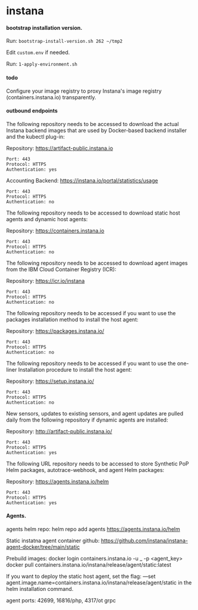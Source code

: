 # instana

#### bootstrap installation version.
Run: `bootstrap-install-version.sh 262 ~/tmp2`

Edit `custom.env` if needed.<br/>

Run: `1-apply-environment.sh`<br/>

#### todo
Configure your image registry to proxy Instana's image registry (containers.instana.io) transparently.<br/>

#### outbound endpoints

The following repository needs to be accessed to download the actual Instana backend images that are used by Docker-based backend installer and the kubectl plug-in:

Repository: https://artifact-public.instana.io

    Port: 443
    Protocol: HTTPS
    Authentication: yes

Accounting Backend: https://instana.io/portal/statistics/usage

    Port: 443
    Protocol: HTTPS
    Authentication: no



The following repository needs to be accessed to download static host agents and dynamic host agents:

Repository: https://containers.instana.io

    Port: 443
    Protocol: HTTPS
    Authentication: no



The following repository needs to be accessed to download agent images from the IBM Cloud Container Registry (ICR):

Repository: https://icr.io/instana

    Port: 443
    Protocol: HTTPS
    Authentication: no


The following repository needs to be accessed if you want to use the packages installation method to install the host agent:

Repository: https://packages.instana.io/

    Port: 443
    Protocol: HTTPS
    Authentication: no



The following repository needs to be accessed if you want to use the one-liner Installation procedure to install the host agent:

Repository: https://setup.instana.io/

    Port: 443
    Protocol: HTTPS
    Authentication: no


New sensors, updates to existing sensors, and agent updates are pulled daily from the following repository if dynamic agents are installed:

Repository: http://artifact-public.instana.io/

    Port: 443
    Protocol: HTTPS
    Authentication: yes


The following URL repository needs to be accessed to store Synthetic PoP Helm packages, autotrace-webhook, and agent Helm packages:

Repository: https://agents.instana.io/helm

    Port: 443
    Protocol: HTTPS
    Authentication: yes

#### Agents.
agents helm repo: helm repo add agents https://agents.instana.io/helm

Static instatna agent container github:
https://github.com/instana/instana-agent-docker/tree/main/static

Prebuild images:
docker login containers.instana.io -u _ -p <agent_key>
docker pull containers.instana.io/instana/release/agent/static:latest

If you want to deploy the static host agent, set the flag:
—set agent.image.name=containers.instana.io/instana/release/agent/static in the helm installation command.

agent ports: 42699, 16816/php, 4317/ot grpc
